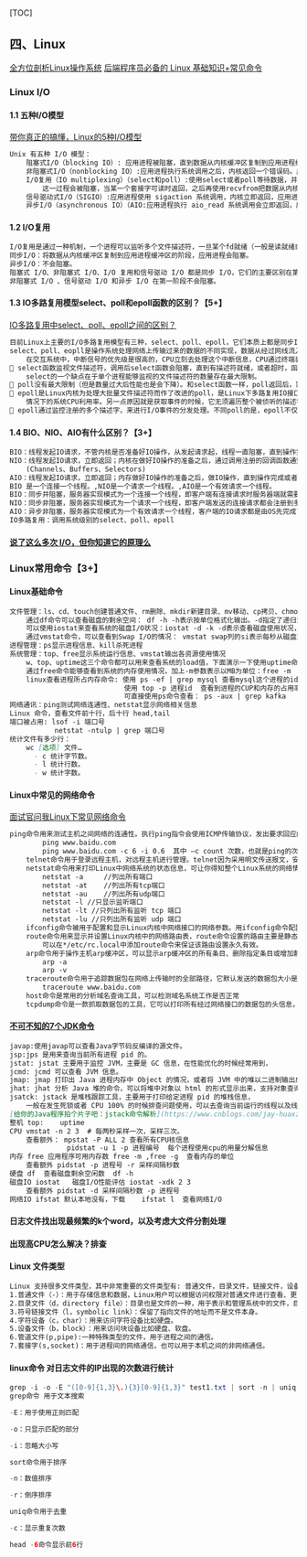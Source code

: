 #

[TOC]


## 四、Linux
[全方位剖析Linux操作系统](https://www.cnblogs.com/cxuanBlog/p/13789900.html)
[后端程序员必备的 Linux 基础知识+常见命令](https://mp.weixin.qq.com/s?__biz=MzU2NDg0OTgyMA==&mid=2247493578&idx=2&sn=ae265b5b05204fcb949fee41fd2d7d13&chksm=fc461a39cb31932fcd084bf566f9d2ea9111a7da56cc2a408eac8145e8d5a64f5005e1e2e28b&mpshare=1&scene=23&srcid=0901oUWt9SKi6zFY7iH7oC0d&sharer_sharetime=1598924671509&sharer_shareid=d812adcc01829f0f7f8fb06aea118511#rd)
### Linux I/O
#### 1.1 五种I/O模型
[带你真正的搞懂，Linux的5种I/O模型](https://www.toutiao.com/a6619988112300835331/)
```markdown
Unix 有五种 I/O 模型：
    阻塞式I/O（blocking IO）: 应用进程被阻塞，直到数据从内核缓冲区复制到应用进程缓冲区中才返回。
    非阻塞式I/O（nonblocking IO）:应用进程执行系统调用之后，内核返回一个错误码。应用进程可以继续执行，但是需要不断的执行系统调用来获知I/O是否完成，这种方式称为轮询（polling）。
    I/O复用（IO multiplexing）（select和poll）:使用select或者poll等待数据，并且可以等待多个套接字中的任何一个变为可读。
        这一过程会被阻塞，当某一个套接字可读时返回，之后再使用recvfrom把数据从内核复制到进程中。
    信号驱动式I/O（SIGIO）:应用进程使用 sigaction 系统调用，内核立即返回，应用进程可以继续执行，也就是说等待数据阶段应用进程是非阻塞的。
    异步I/O（asynchronous IO）（AIO:应用进程执行 aio_read 系统调用会立即返回，应用进程可以继续执行，不会被阻塞，内核会在所有操作完成之后向应用进程发送信号。
```
#### 1.2 I/O复用
```markdown
I/O复用是通过一种机制，一个进程可以监听多个文件描述符，一旦某个fd就绪（一般是读就绪或写就绪），就通知程序进行相应的操作。
同步I/O：将数据从内核缓冲区复制到应用进程缓冲区的阶段，应用进程会阻塞。
异步I/O：不会阻塞。
阻塞式 I/O、非阻塞式 I/O、I/O 复用和信号驱动 I/O 都是同步 I/O，它们的主要区别在第一个阶段。
非阻塞式 I/O 、信号驱动 I/O 和异步 I/O 在第一阶段不会阻塞。
```
#### 1.3 IO多路复用模型select、poll和epoll函数的区别？【5+】
[IO多路复用中select、poll、epoll之间的区别？](https://blog.csdn.net/weixin_44359909/article/details/107795454)
```markdown
目前Linux上主要的I/O多路复用模型有三种，select、poll、epoll，它们本质上都是同步I/O，即要求读写事件就绪后自己负责进行读写，这会导致请求进程阻塞，直到I/O操作完成。
select、poll、eopll是操作系统处理网络上传输过来的数据的不同实现，数据从经过网线流入网卡，网卡中的驱动程序会向CPU发出中断信号，
    在交互系统中，中断信号的优先级是很高的，CPU立刻去处理这个中断信息，CPU通过终端表找到相应的处理函数：
 select函数监视文件描述符，调用后select函数会阻塞，直到有描述符就绪，或者超时，函数返回，当select函数返回后，就可以遍历描述符，找到就绪的描述符。
    select的一个缺点在于单个进程能够监视的文件描述符的数量存在最大限制。
 poll没有最大限制（但是数量过大后性能也是会下降）。和select函数一样，poll返回后，需要轮询来获取就绪的描述符。
 epoll是Linux内核为处理大批量文件描述符而作了改进的poll，是Linux下多路复用IO接口select/poll的增强版本，它能显著提高程序在大量并发连接中只有少量活跃的
    情况下的系统CPU利用率。另一点原因就是获取事件的时候，它无须遍历整个被侦听的描述符集，只要遍历那些被内核IO事件异步唤醒而加入Ready队列的描述符集合就行了。
 epoll通过监控注册的多个描述字，来进行I/O事件的分发处理。不同poll的是，epoll不仅提供了默认的level-triggered（条件触发）机制，还提供了性能更为强劲的edge triggered（边缘触发）机制
```
#### 1.4 BIO、NIO、AIO有什么区别？【3+】
```markdown
BIO：线程发起IO请求，不管内核是否准备好IO操作，从发起请求起，线程一直阻塞，直到操作完成。(InputStream、OutputStream、Reader、Writer)
NIO：线程发起IO请求，立即返回；内核在做好IO操作的准备之后，通过调用注册的回调函数通知线程做IO操作，线程开始阻塞，直到操作完成。
    (Channels、Buffers、Selectors)
AIO：线程发起IO请求，立即返回；内存做好IO操作的准备之后，做IO操作，直到操作完成或者失败，通过调用注册的回调函数通知线程做IO操作完成或者失败。
BIO 是一个连接一个线程。,NIO是一个请求一个线程。,AIO是一个有效请求一个线程。
BIO：同步并阻塞，服务器实现模式为一个连接一个线程，即客户端有连接请求时服务器端就需要启动一个线程进行处理，如果这个连接不做任何事情会造成不必要的线程开销，当然可以通过线程池机制改善。
NIO：同步非阻塞，服务器实现模式为一个请求一个线程，即客户端发送的连接请求都会注册到多路复用器上，多路复用器轮询到连接有I/O请求时才启动一个线程进行处理。
AIO：异步非阻塞，服务器实现模式为一个有效请求一个线程，客户端的IO请求都是由OS先完成了再通知服务器应用去启动线程进行处理。
IO多路复用：调用系统级别的select、poll、epoll
```
#### [说了这么多次 I/O，但你知道它的原理么](https://www.cnblogs.com/cxuanBlog/p/13032486.html)
### Linux常用命令【3+】
#### Linux基础命令
```markdown
文件管理：ls、cd、touch创建普通文件、rm删除、mkdir新建目录、mv移动、cp拷贝、chmod修改权限
    通过df命令可以查看磁盘的剩余空间： df -h -h表示按单位格式化输出。-d指定了递归深度为1层，
    可以使用iostat来查看系统的磁盘I/O状况：iostat -d -k -d表示查看磁盘使用状况，-k表示以KB为单位显示。
    通过vmstat命令，可以查看到Swap I/O的情况： vmstat swap列的si表示每秒从磁盘交换到内存的数据量，单位是KB/s，so表示每秒从内存交换到磁盘的数据量，单位也是KB/s。
进程管理：ps显示进程信息、kill杀死进程
系统管理：top、free显示系统运行信息、vmstat输出各资源使用情况
    w、top、uptime这三个命令都可以用来查看系统的load值，下面演示一下使用uptime命令查看系统的load： uptime
    通过free命令能够查看到系统的内存使用情况，加上-m参数表示以MB为单位：free -m
    linux查看进程所占内存命令: 使用 ps -ef | grep mysql 查看mysql这个进程的id
                            使用 top -p 进程id  查看到进程的CUP和内存的占用率
                            可直接使用ps命令查看： ps -aux | grep kafka 
网络通讯：ping测试网络连通性、netstat显示网络相关信息
Linux 命令，查看文件前十行，后十行 head,tail
端口被占用: lsof -i 端口号
           netstat -ntulp | grep 端口号
统计文件有多少行：
    wc [选项] 文件…
      - c 统计字节数。
      - l 统计行数。
      - w 统计字数。
```
#### Linux中常见的网络命令
[面试官问我Linux下常见网络命令](https://mp.weixin.qq.com/s?__biz=MzIwOTE2MzU4NA==&mid=2247486142&idx=1&sn=847511b9f15751f35a6bbab631a612a3&chksm=97794e91a00ec78702acc82c35828011f0f98fff3c1b55741372b73c20e26a1f1e6dde70ae5f&mpshare=1&scene=23&srcid=0924Z8afHzXSvX6tbe72caGH&sharer_sharetime=1600910416242&sharer_shareid=d812adcc01829f0f7f8fb06aea118511#rd)
```markdown
ping命令用来测试主机之间网络的连通性。执行ping指令会使用ICMP传输协议，发出要求回应的信息，若远端主机的网络功能没有问题，就会回应该信息，因而得知该主机运作正常。
        ping www.baidu.com
        ping www.baidu.com -c 6 -i 0.6  其中 –c count 次数，也就是ping的次数；-i interval 间隔 ，每次ping之间的时间空格
    telnet命令用于登录远程主机，对远程主机进行管理。telnet因为采用明文传送报文，安全性不好，很多Linux服务器都不开放telnet服务，而改用更安全的ssh方式了。
    netstat命令用来打印Linux中网络系统的状态信息，可让你得知整个Linux系统的网络情况。
        netstat -a     //列出所有端口
        netstat -at    //列出所有tcp端口
        netstat -au    //列出所有udp端口
        netstat -l //只显示监听端口
        netstat -lt //只列出所有监听 tcp 端口
        netstat -lu //只列出所有监听 udp 端口
    ifconfig命令被用于配置和显示Linux内核中网络接口的网络参数。用ifconfig命令配置的网卡信息，在网卡重启后机器重启后，配置就不存在。
    route命令用来显示并设置Linux内核中的网络路由表，route命令设置的路由主要是静态路由。要注意的是，直接在命令行下执行route命令来添加路由，不会永久保存，当网卡重启或者机器重启之后，该路由就失效了；
        可以在*/etc/rc.local中添加route命令来保证该路由设置永久有效。
    arp命令用于操作主机arp缓冲区，可以显示arp缓冲区的所有条目、删除指定条目或增加静态IP地址与MAC地址的对应关系
        arp -a
        arp -v
    traceroute命令用于追踪数据包在网络上传输时的全部路径，它默认发送的数据包大小是40字节通过traceroute我们可以知道信息从你的计算机到互联网另一端的主机是走的什么路径。
        traceroute www.baidu.com
    host命令是常用的分析域名查询工具，可以检测域名系统工作是否正常
    tcpdump命令是一款抓取数据包的工具，它可以打印所有经过网络接口的数据包的头信息，也可以使用-w选项将数据包保存到文件中，方便以后分析。
```
#### [不可不知的7个JDK命令](https://www.cnblogs.com/wupeixuan/p/12965240.html)
```markdown
javap:使用javap可以查看Java字节码反编译的源文件。
jsp:jps 是用来查询当前所有进程 pid 的。
jstat: jstat 主要用于监控 JVM，主要是 GC 信息，在性能优化的时候经常用到，
jcmd: jcmd 可以查看 JVM 信息。
jmap: jmap 打印出 Java 进程内存中 Object 的情况，或者将 JVM 中的堆以二进制输出成文本。
jhat: jhat 分析 Java 堆的命令，可以将堆中对象以 html 的形式显示出来，支持对象查询语言 OQL
jsatck: jstack 是堆栈跟踪工具，主要用于打印给定进程 pid 的堆栈信息，
    一般在发生死锁或者 CPU 100% 的时候排查问题使用，可以去查询当前运行的线程以及线程的堆栈信息是什么情况
[给你的Java程序拍个片子吧：jstack命令解析](https://www.cnblogs.com/jay-huaxiao/p/12865552.html)
整机 top:    uptime
CPU vmstat -n 2 3  # 每两秒采样一次，采样三次。
    查看额外： mpstat -P ALL 2 查看所有CPU核信息
              pidstat -u 1 -p 进程编号  每个进程使用cpu的用量分解信息
内存 free 应用程序可用内存数 free -m ,free -g  查看内存的单位
    查看额外 pidstat -p 进程号 -r 采样间隔秒数
硬盘 df  查看磁盘剩余空闲数  df -h
磁盘IO iostat   磁盘I/O性能评估 iostat -xdk 2 3
    查看额外 pidstat -d 采样间隔秒数 -p 进程号
网络IO ifstat 默认本地没有，下载    ifstat l  查看网络I/O
```
#### 日志文件找出现最频繁的k个word，以及考虑大文件分割处理
#### 出现高CPU怎么解决？排查
#### Linux 文件类型
```markdown
Linux 支持很多文件类型，其中非常重要的文件类型有: 普通文件，目录文件，链接文件，设备文件，管道文件，Socket套接字文件等。
1.普通文件（-）：用于存储信息和数据，Linux用户可以根据访问权限对普通文件进行查看、更改和删除。比如：图片、声音、PDF、text、视频、源代码等等。
2.目录文件（d，directory file）：目录也是文件的一种，用于表示和管理系统中的文件，目录文件中包含一些文件名和子目录名。打开目录事实上就是打开目录文件。
3.符号链接文件（l，symbolic link）：保留了指向文件的地址而不是文件本身。
4.字符设备（c，char）：用来访问字符设备比如硬盘。
5.设备文件（b，block）：用来访问块设备比如硬盘、软盘。
6.管道文件(p,pipe):一种特殊类型的文件，用于进程之间的通信。
7.套接字(s,socket)：用于进程间的网络通信，也可以用于本机之间的非网络通信。
```
#### linux命令 对日志文件的IP出现的次数进行统计
```java
grep -i -o -E "([0-9]{1,3}\.){3}[0-9]{1,3}" test1.txt | sort -n | uniq -c | sort -n -r | head -6
grep命令 用于文本搜索

-E：用于使用正则匹配

-o：只显示匹配的部分

-i：忽略大小写

sort命令用于排序

-n：数值排序

-r：倒序排序

uniq命令用于去重

-c：显示重复次数

head -6命令显示前6行
```
